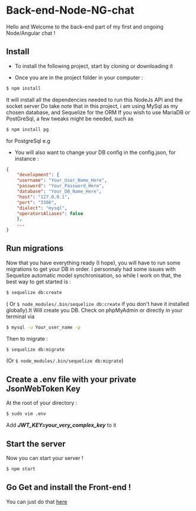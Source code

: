 # Back-end-Node-NG-chat

Hello and Welcome to the back-end part of my first and ongoing Node/Angular chat !

## Install

- To install the following project, start by cloning or downloading it 

- Once you are in the project folder in your computer :

```bash
$ npm install
```

It will install all the dependencies needed to run this NodeJs API and the socket server
Do take note that in this project, i am using MySql as my chosen database, and Sequelize for the ORM
If you wish to use MariaDB or PostGreSql, a few tweaks might be needed, such as 

```bash
$ npm install pg 
```
for PostgreSql e.g

- You will also want to change your DB config in the config.json, for instance : 

```json
{
    "development": {
    "username": "Your_User_Name_Here",
    "password": "Your_Password_Here",
    "database": "Your_DB_Name_Here",
    "host": "127.0.0.1",
    "port": "3306",
    "dialect": "mysql",
    "operatorsAliases": false
    },
    ...
}
```
## Run migrations

Now that you have everything ready (I hope), you will have to run some migrations to get your DB in order. I personnaly
had some issues with Sequelize automatic model synchronisation, so while I work on that, the best way to get started is :

```bash
$ sequelize db:create
```
 ( Or ``$ node_modules/.bin/sequelize db:create`` if you don't have it installed globally).It Will create you DB. Check on phpMyAdmin
or directly in your terminal via 
```bash
$ mysql -u Your_user_name -p
```
Then to migrate : 

```bash
$ sequelize db:migrate
```
(Or ``$ node_modules/.bin/sequelize db:migrate``)

## Create a .env file with your private JsonWebToken Key 

At the root of your directory :

```bash
$ sudo vim .env
```

Add   _**JWT_KEY=your_very_complex_key**_    to it 

## Start the server 
Now you can start your server ! 

```bash
$ npm start
```

## Go Get and install the Front-end !

You can just do that [here](https://github.com/JacquesDurand/Front-end-Node-Ng-Chat)